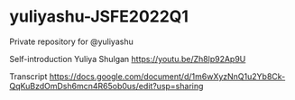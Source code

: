 # yuliyashu-JSFE2022Q1
Private repository for @yuliyashu

Self-introduction
Yuliya Shulgan
https://youtu.be/Zh8lp92Ap9U

Transcript
https://docs.google.com/document/d/1m6wXyzNnQ1u2Yb8Ck-QqKuBzdOmDsh6mcn4R65ob0us/edit?usp=sharing